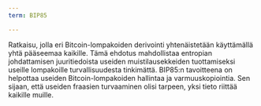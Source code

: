 ```yaml
---
term: BIP85

---
```

Ratkaisu, jolla eri Bitcoin-lompakoiden derivointi yhtenäistetään käyttämällä yhtä pääseemaa kaikille. Tämä ehdotus mahdollistaa entropian johdattamisen juuritiedoista useiden muistilausekkeiden tuottamiseksi useille lompakoille turvallisuudesta tinkimättä. BIP85:n tavoitteena on helpottaa useiden Bitcoin-lompakoiden hallintaa ja varmuuskopiointia. Sen sijaan, että useiden fraasien turvaaminen olisi tarpeen, yksi tieto riittää kaikille muille.